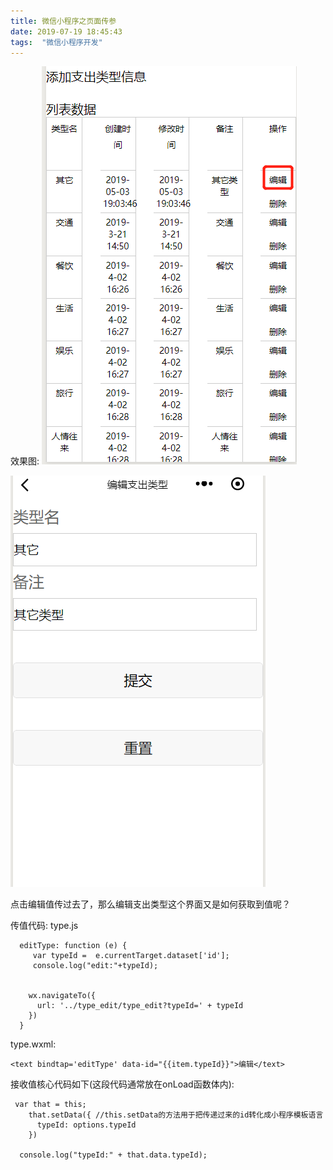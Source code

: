 ```yaml
---
title: 微信小程序之页面传参
date: 2019-07-19 18:45:43
tags:  "微信小程序开发"
---
```


效果图:
![图一](微信小程序开发之页面传参/01.png)
<!--more-->
![图一](微信小程序开发之页面传参/02.png)

点击编辑值传过去了，那么编辑支出类型这个界面又是如何获取到值呢？

传值代码:
type.js
```
  editType: function (e) {
     var typeId =  e.currentTarget.dataset['id'];
     console.log("edit:"+typeId);


    wx.navigateTo({
      url: '../type_edit/type_edit?typeId=' + typeId
    })
  }

```

type.wxml:
```
<text bindtap='editType' data-id="{{item.typeId}}">编辑</text>

```



接收值核心代码如下(这段代码通常放在onLoad函数体内):
```
 var that = this;
    that.setData({ //this.setData的方法用于把传递过来的id转化成小程序模板语言
      typeId: options.typeId
    })

  console.log("typeId:" + that.data.typeId);

```

